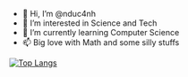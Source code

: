 - 👋 Hi, I’m @nduc4nh
- 👀 I’m interested in Science and Tech
- 🌱 I’m currently learning Computer Science
- 📫 Big love with Math and some silly stuffs 

[![Top Langs](https://github-readme-stats.vercel.app/api/top-langs/?username=nduc4nh&layout=compact)](https://github.com/anuraghazra/github-readme-stats)


<!---
nduc4nh/nduc4nh is a ✨ special ✨ repository because its `README.md` (this file) appears on your GitHub profile.
You can click the Preview link to take a look at your changes.
--->
